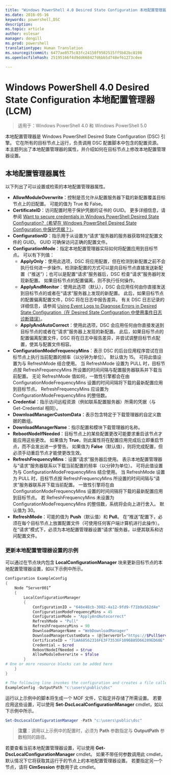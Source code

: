```yaml
---
title: "Windows PowerShell 4.0 Desired State Configuration 本地配置管理器 (LCM)"
ms.date: 2016-05-16
keywords: powershell,DSC
description: 
ms.topic: article
author: eslesar
manager: dongill
ms.prod: powershell
translationtype: Human Translation
ms.sourcegitcommit: 6477ae8575c83fc24150f9502515ff5b82bc8198
ms.openlocfilehash: 25195166f4d9dd668427d6bb5d748ef61273cdee

---
```


# Windows PowerShell 4.0 Desired State Configuration 本地配置管理器 (LCM)

>适用于：Windows PowerShell 4.0 和 Windows PowerShell 5.0

本地配置管理器是 Windows PowerShell Desired State Configuration (DSC) 引擎。 它在所有的目标节点上运行，负责调用 DSC 配置脚本中包含的配置资源。 本主题列出了本地配置管理器的属性，并介绍如何在目标节点上修改本地配置管理器设置。

## 本地配置管理器属性
以下列出了可以设置或检索的本地配置管理器属性。
 
* **AllowModuleOverwrite**：控制是否允许从配置服务器下载的新配置覆盖目标节点上的旧配置。 可能的值为 True 和 False。
* **CertificateID**：访问配置时用于保护凭据的证书的 GUID。 更多详细信息，请参阅 [Want to secure credentials in Windows PowerShell Desired State Configuration?（希望在 Windows PowerShell Desired State Configuration 中保护凭据？）](http://blogs.msdn.com/b/powershell/archive/2014/01/31/want-to-secure-credentials-in-windows-powershell-desired-state-configuration.aspx)。
* **ConfigurationID**：指示用于从设置为“请求”服务器的服务器获取特定配置文件的 GUID。 GUID 可确保访问正确的配置文件。
* **ConfigurationMode**：指定本地配置管理器实际如何将配置应用到目标节点。 可以有下列值：
    - **ApplyOnly**：使用此选项，DSC 将应用配置，但在检测到新配置之前不会执行任何进一步操作。检测新配置的方式可以是向目标节点直接发送新配置（“推送”）；也可以是配置“请求”服务器后，DSC 检查“请求”服务器时发现新配置。 如果目标节点的配置偏离，则不执行任何操作。
    - **ApplyAndMonitor**：使用此选项（默认），DSC 会应用任何由你直接发送到目标节点的或者在“请求”服务器上发现的新配置。 此后，如果目标节点的配置偏离配置文件，DSC 将在日志中报告差异。 有关 DSC 日志记录的详细信息，请参阅 [Using Event Logs to Diagnose Errors in Desired State Configuration（在 Desired State Configuration 中使用事件日志诊断错误）](http://blogs.msdn.com/b/powershell/archive/2014/01/03/using-event-logs-to-diagnose-errors-in-desired-state-configuration.aspx)。
    - **ApplyAndAutoCorrect**：使用此选项，DSC 会应用任何由你直接发送到目标节点的或者在“请求”服务器上发现的新配置。 此后，如果目标节点的配置偏离配置文件，DSC 将在日志中报告差异，并尝试调整目标节点配置，使其与配置文件相容。
* **ConfigurationModeFrequencyMins**：表示 DSC 的后台应用程序尝试在目标节点上执行当前配置的频率（以分钟为单位）。 默认值为 15。 可将此值设置为与 RefreshMode 结合使用。 当 RefreshMode 设置为 PULL 时，目标节点按 RefreshFrequencyMins 所设置的时间间隔与配置服务器联系并下载当前配置。 无论 RefreshMode 值如何，一致性引擎都会在由 ConfigurationModeFrequencyMins 设置的时间间隔将下载的最新配置应用到目标节点。 RefreshFrequencyMins 应设置为 ConfigurationModeFrequencyMins 的整倍数。
* **Credential**：指示访问远程资源（例如联系配置服务器）所需的凭据（与 Get-Credential 相同）。
* **DownloadManagerCustomData**：表示包含特定于下载管理器的自定义数据的数组。
* **DownloadManagerName**：指示配置和模块下载管理器的名称。
* **RebootNodeIfNeeded**：目标节点上的某些配置更改可能要求重启该节点才能应用这些更改。 如果值为 **True**，则此属性将在配置应用完成后立即重启节点，而不会发出进一步警告。 如果值为 **False**（默认值），则将完成配置，但必须手动重启节点才能使更改生效。
* **RefreshFrequencyMins**：设置“请求”服务器后使用。 表示本地配置管理器与“请求”服务器联系以下载当前配置的频率（以分钟为单位）。 可将此值设置为与 ConfigurationModeFrequencyMins 结合使用。 当 RefreshMode 设置为 PULL 时，目标节点按 RefreshFrequencyMins 所设置的时间间隔与“请求”服务器联系并下载当前配置。 一致性引擎将在由 ConfigurationModeFrequencyMins 设置的时间间隔将下载的最新配置应用到目标节点。 若 RefreshFrequencyMins 未设置为 ConfigurationModeFrequencyMins 的整倍数，系统将会向上进行舍入。 默认值为 30。
* **RefreshMode**：可能的值为 **Push**（默认值）和 **Pull**。 在“推送”配置下，必须在每个目标节点上放置配置文件（可使用任何客户端计算机进行此操作）。 在“请求”模式下，必须为本地配置管理器设置“请求”服务器，以便其联系和访问配置文件。

### 更新本地配置管理器设置的示例

可以通过在节点块内包含 **LocalConfigurationManager** 块来更新目标节点的本地配置管理器设置，如以下示例中所示。

```powershell
Configuration ExampleConfig
{
    Node “Server001”
    {
        LocalConfigurationManager
        {
            ConfigurationID = "646e48cb-3082-4a12-9fd9-f71b9a562d4e"
            ConfigurationModeFrequencyMins = 45
            ConfigurationMode = "ApplyAndAutocorrect"
            RefreshMode = "Pull"
            RefreshFrequencyMins = 90
            DownloadManagerName = "WebDownloadManager"
            DownloadManagerCustomData = (@{ServerUrl="https://$PullServer/psdscpullserver.svc"})
            CertificateID = "71AA68562316FE3F73536F1096B85D66289ED60E"
            Credential = $cred
            RebootNodeIfNeeded = $true
            AllowModuleOverwrite = $false
        }
# One or more resource blocks can be added here
    }
}

# The following line invokes the configuration and creates a file called Server001.meta.mof at the specified path
ExampleConfig -OutputPath "c:\users\public\dsc"  
```

运行以上示例中的脚本将生成一个 MOF 文件，它指定并存储了所需设置。 若要应用这些设置，可以使用 **Set-DscLocalConfigurationManager** cmdlet，如以下示例中所示。

```powershell
Set-DscLocalConfigurationManager -Path "c:\users\public\dsc"
```

> **注意**：调用以上示例中的配置时，必须为 **Path** 参数指定与 **OutputPath** 参数相同的路径。

若要查看当前本地配置管理器设置，可以使用 **Get-DscLocalConfigurationManager** cmdlet。 如果不带任何参数调用此 cmdlet，默认情况下它将获取其运行于的节点上的本地配置管理器设置。 若要指定另一个节点，请将 **CimSession** 参数用于此 cmdlet。




<!--HONumber=Jun16_HO4-->



